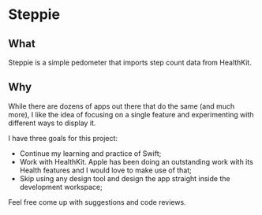 # Steppie

## What

Steppie is a simple pedometer that imports step count data from HealthKit. 

## Why

While there are dozens of apps out there that do the same (and much more), I like the idea of focusing on a single feature and experimenting with different ways to display it. 

I have three goals for this project:
- Continue my learning and practice of Swift;
- Work with HealthKit. Apple has been doing an outstanding work with its Health features and I would love to make use of that;
- Skip using any design tool and design the app straight inside the development workspace;

Feel free come up with suggestions and code reviews.
